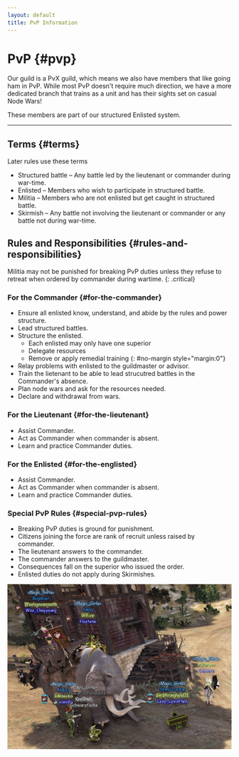 ```yaml
---
layout: default
title: PvP Information
---
```

# PvP {#pvp}

Our guild is a PvX guild, which means we also have members that like going ham in PvP. While most PvP doesn't require much direction, we have a more dedicated branch
that trains as a unit and has their sights set on casual Node Wars!

These members are part of our structured Enlisted system.

---

## Terms {#terms}

Later rules use these terms

- Structured battle – Any battle led by the lieutenant or commander during war-time.
- Enlisted – Members who wish to participate in structured battle.
- Militia – Members who are not enlisted but get caught in structured battle.
- Skirmish – Any battle not involving the lieutenant or commander or any battle not during war-time.

## Rules and Responsibilities {#rules-and-responsibilities}

Militia may not be punished for breaking PvP duties unless they refuse to retreat when ordered by commander during wartime.
{: .critical}

### For the Commander {#for-the-commander}

- Ensure all enlisted know, understand, and abide by the rules and power structure.
- Lead structured battles.
- Structure the enlisted.
  - Each enlisted may only have one superior
  - Delegate resources
  - Remove or apply remedial training
  {: #no-margin style="margin:0"}
- Relay problems with enlisted to the guildmaster or advisor.
- Train the lietenant to be able to lead strucutred battles in the Commander's absence.
- Plan node wars and ask for the resources needed.
- Declare and withdrawal from wars.

### For the Lieutenant {#for-the-lieutenant}

- Assist Commander.
- Act as Commander when commander is absent.
- Learn and practice Commander duties.

### For the Enlisted {#for-the-englisted}

- Assist Commander.
- Act as Commander when commander is absent.
- Learn and practice Commander duties.

### Special PvP Rules {#special-pvp-rules}

- Breaking PvP duties is ground for punishment.
- Citizens joining the force are rank of recruit unless raised by commander.
- The lieutenant answers to the commander.
- The commander answers to the guildmaster.
- Consequences fall on the superior who issued the order.
- Enlisted duties do not apply during Skirmishes.

![Picture of magic girls gathered around their war elephant, ChonkStomper.](/assets/images/chonkStomper.png)
